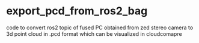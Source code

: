# export_pcd_from_ros2_bag
code to convert ros2 topic of fused PC obtained from zed stereo camera to 3d point cloud in .pcd format which can be visualized in cloudcomapre
